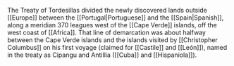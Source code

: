 The Treaty of Tordesillas divided the newly discovered lands outside [[Europe]] between the [[Portugal|Portuguese]] and the [[Spain|Spanish]], along a meridian 370 leagues west of the [[Cape Verde]] islands, off the west coast of [[Africa]]. That line of demarcation was about halfway between the Cape Verde islands and the islands visited by [[Christopher Columbus]] on his first voyage (claimed for [[Castile]] and [[León]]), named in the treaty as Cipangu and Antillia ([[Cuba]] and [[Hispaniola]]).